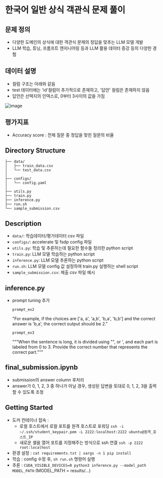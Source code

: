 # 한국어 일반 상식 객관식 문제 풀이

## 문제 정의
- 다양한 도메인의 상식에 대한 객관식 문제의 정답을 맞추는 LLM 모델 개발
- LLM 학습, 튜닝, 프롬프트 엔지니어링 등과 LLM 활용 데이터 증강 등의 다양한 경험

## 데이터 설명
- 컬럼 구조는 아래와 같음
- test 데이터에는 'id'컬럼이 추가적으로 존재하고, '답안' 컬럼은 존재하지 않음
- 답안은 선택지의 인덱스로, 0부터 3사이의 값을 가짐

![image](https://github.com/user-attachments/assets/7c8499fe-3c92-49e4-930b-6d39cdec1206)

## 평가지표
- Accuracy score : 전체 질문 중 정답을 맞힌 질문의 비율

## Directory Structure
```
├── data/
│   ├── train_data.csv
│   └── test_data.csv
│
├── configs/
│   └── config.yaml
│
├── utils.py
├── train.py
├── inference.py
├── run.sh
└── sample_submission.csv
```

## Description
- `data/`: 학습데이터/평가데이터 csv 파일 
- `configs/`: accelerate 및 fsdp config 파일
- `utils.py`: 학습 및 추론하는데 필요한 함수들 정리한 python script
- `train.py`: LLM 모델 학습하는 python script
- `inference.py`: LLM 모델 추론하는 python script
- `run.sh`: LLM 모델 config 값 설정하여 train.py 실행하는 shell script
- `sample_submission.csv`: 제출 csv 파일 예시

## inference.py
- prompt tuning 추가

  `prompt_ex2`
    
     "For example, if the choices are ['a, a', 'a,b', 'b,a', 'b,b'] and the correct answer is 'b,a', the correct output should be 2."
    
  `prompt_ex3`
    
    """When the sentence is long, it is divided using "", or ', and each part is labeled from 0 to 3. Provide the correct number that represents the correct part."""

## final_submission.ipynb
- submission의 answer column 후처리
- answer가 0, 1, 2, 3 중 하나가 아닐 경우, 생성된 답변을 토대로 0, 1, 2, 3을 출력할 수 있도록 조정 

## Getting Started
- 도커 컨테이너 접속 : 
    - 로컬 호스트에서 로컬 포트를 원격 호스트로 포워딩 
        `ssh -i ~/.ssh/student_keypair.pem -L 2222:localhost:2222 ubuntu@원격_호스트_IP`
    - 새로운 셸을 열어 포트를 지정해주는 방식으로 ssh 연결
        `ssh -p 2222 root:localhost`
- 환경 설정 : `cat requirements.txt | xargs -n 1 pip install`
- 학습 : config 수정 후, `sh run.sh` 명령어 실행 
- 추론 : `CUDA_VISIBLE_DEVICES=0 python3 inference.py --model_path MODEL_PATH`
  (MODEL_PATH = results/...)
